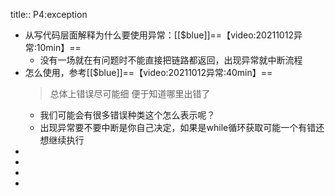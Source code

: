 title:: P4:exception

- 从写代码层面解释为什么要使用异常：[[$blue]]==【video:20211012异常:10min】==
	- 没有一场就在有问题时不能直接把链路都返回，出现异常就中断流程
- 怎么使用，参考[[$blue]]==【video:20211012异常:40min】==
  > 总体上错误尽可能细 便于知道哪里出错了
	- 我们可能会有很多错误种类这个怎么表示呢？
	- 出现异常要不要中断是你自己决定，如果是while循环获取可能一个有错还想继续执行
-
-
-
-